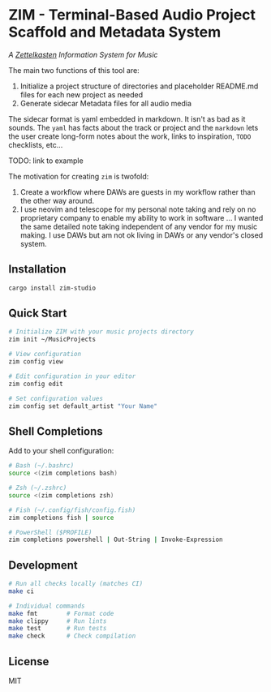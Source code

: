 # ZIM - Terminal-Based Audio Project Scaffold and Metadata System

*A [Zettelkasten](https://en.wikipedia.org/wiki/Zettelkasten) Information System for Music*

The main two functions of this tool are:
  1. Initialize a project structure of directories and placeholder README.md files
       for each new project as needed
  2. Generate sidecar Metadata files for all audio media

The sidecar format is yaml embedded in markdown.  It isn't as bad as it sounds.
The `yaml` has facts about the track or project and the `markdown` lets the user
create long-form notes about the work, links to inspiration, `TODO` checklists,
etc...

TODO: link to example

The motivation for creating `zim` is twofold:

  1. Create a workflow where DAWs are guests in my workflow rather than the
     other way around.
  2. I use neovim and telescope for my personal note taking and rely on no
     proprietary company to enable my ability to work in software ... I wanted
     the same detailed note taking independent of any vendor for my music
     making.  I use DAWs but am not ok living in DAWs or any vendor's closed
     system.

## Installation

```bash
cargo install zim-studio
```

## Quick Start

```bash
# Initialize ZIM with your music projects directory
zim init ~/MusicProjects

# View configuration
zim config view

# Edit configuration in your editor
zim config edit

# Set configuration values
zim config set default_artist "Your Name"
```

## Shell Completions

Add to your shell configuration:

```bash
# Bash (~/.bashrc)
source <(zim completions bash)

# Zsh (~/.zshrc)
source <(zim completions zsh)

# Fish (~/.config/fish/config.fish)
zim completions fish | source

# PowerShell ($PROFILE)
zim completions powershell | Out-String | Invoke-Expression
```

## Development

```bash
# Run all checks locally (matches CI)
make ci

# Individual commands
make fmt        # Format code
make clippy     # Run lints
make test       # Run tests
make check      # Check compilation
```

## License

MIT
